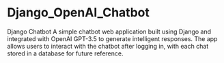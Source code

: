 # Django_OpenAI_Chatbot

Django Chatbot
A simple chatbot web application built using Django and integrated with OpenAI GPT-3.5 to generate intelligent responses. The app allows users to interact with the chatbot after logging in, with each chat stored in a database for future reference.
